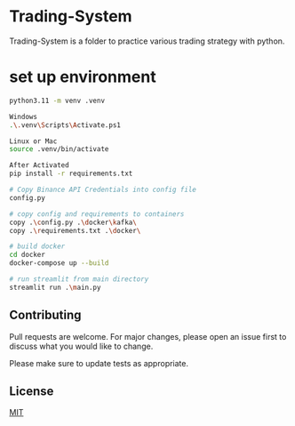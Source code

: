 # Trading-System

Trading-System is a folder to practice various trading strategy with python.

# set up environment

```bash
python3.11 -m venv .venv 

Windows
.\.venv\Scripts\Activate.ps1

Linux or Mac
source .venv/bin/activate

After Activated
pip install -r requirements.txt

# Copy Binance API Credentials into config file
config.py

# copy config and requirements to containers
copy .\config.py .\docker\kafka\ 
copy .\requirements.txt .\docker\

# build docker 
cd docker
docker-compose up --build

# run streamlit from main directory
streamlit run .\main.py


```

## Contributing

Pull requests are welcome. For major changes, please open an issue first
to discuss what you would like to change.

Please make sure to update tests as appropriate.

## License

[MIT](https://choosealicense.com/licenses/mit/)